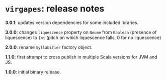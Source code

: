 # `virgapes`: release notes

**3.0.1**: updates version dependencies for some included ibraries.


**3.0.0**:  changes `liquescence` property on `Neume` from `Boolean` (presence of liquescence) to `Int` (pitch on which liquescence falls, 0 for no liquescence)

**2.0.0**:  rename `Syllabifier` factory object.

**1.1.0**: first attempt to cross publish in multiple Scala versions for JVM and JS.

**1.0.0**: initial binary release.

